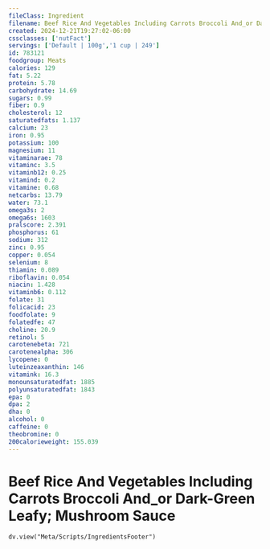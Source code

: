 ```yaml
---
fileClass: Ingredient
filename: Beef Rice And Vegetables Including Carrots Broccoli And_or Dark-Green Leafy; Mushroom Sauce
created: 2024-12-21T19:27:02-06:00
cssclasses: ['nutFact']
servings: ['Default | 100g','1 cup | 249']
id: 783121
foodgroup: Meats
calories: 129
fat: 5.22
protein: 5.78
carbohydrate: 14.69
sugars: 0.99
fiber: 0.9
cholesterol: 12
saturatedfats: 1.137
calcium: 23
iron: 0.95
potassium: 100
magnesium: 11
vitaminarae: 78
vitaminc: 3.5
vitaminb12: 0.25
vitamind: 0.2
vitamine: 0.68
netcarbs: 13.79
water: 73.1
omega3s: 2
omega6s: 1603
pralscore: 2.391
phosphorus: 61
sodium: 312
zinc: 0.95
copper: 0.054
selenium: 8
thiamin: 0.089
riboflavin: 0.054
niacin: 1.428
vitaminb6: 0.112
folate: 31
folicacid: 23
foodfolate: 9
folatedfe: 47
choline: 20.9
retinol: 5
carotenebeta: 721
carotenealpha: 306
lycopene: 0
luteinzeaxanthin: 146
vitamink: 16.3
monounsaturatedfat: 1885
polyunsaturatedfat: 1843
epa: 0
dpa: 2
dha: 0
alcohol: 0
caffeine: 0
theobromine: 0
200calorieweight: 155.039
---
```


# Beef Rice And Vegetables Including Carrots Broccoli And_or Dark-Green Leafy; Mushroom Sauce

```dataviewjs
dv.view("Meta/Scripts/IngredientsFooter")
```